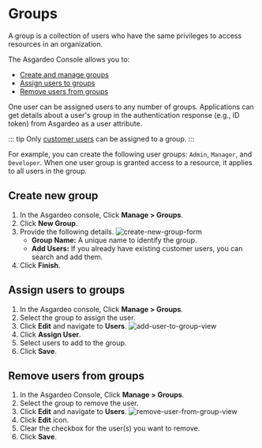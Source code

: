 # Groups

A group is a collection of users who have the same privileges to access resources in an organization. 

The Asgardeo Console allows you to:
- [Create and manage groups](#create-new-group)
- [Assign users to groups](#assign-users-to-groups)
- [Remove users from groups](#remove-users-from-groups) 
    
One user can be assigned users to any number of groups. Applications can get details about a user's group in 
the authentication response (e.g., ID token) from Asgardeo as a user attribute.                                                          

::: tip
Only [customer users](./#customer) can be assigned to a group.
:::

For example, you can create the following user groups: `Admin`, `Manager`, and `Developer`. When one user group is granted access to a resource, it applies to all users in the group.

## Create new group

1. In the Asgardeo console, Click **Manage > Groups**.
2. Click **New Group**.
3. Provide the following details.
    <img :src="$withBase('/assets/img/guides/groups/create-new-group-form.png')" alt="create-new-group-form">
    - **Group Name:** A unique name to identify the group.   
    - **Add Users:** If you already have existing customer users, you can search and add them.
4. Click **Finish**.

## Assign users to groups

1. In the Asgardeo console, Click **Manage > Groups**.
2. Select the group to assign the user.
3. Click **Edit** and navigate to **Users**.
     <img :src="$withBase('/assets/img/guides/groups/add-user-to-group-view.png')" alt="add-user-to-group-view">
4. Click **Assign User**.
5. Select users to add to the group.
6. Click **Save**.

## Remove users from groups

1. In the Asgardeo Console, Click **Manage > Groups**.
2. Select the group to remove the user.
3. Click **Edit** and navigate to **Users**.
    <img :src="$withBase('/assets/img/guides/groups/remove-user-from-group-view.png')" alt="remove-user-from-group-view">
4. Click **Edit** icon.
5. Clear the checkbox for the user(s) you want to remove.
6. Click **Save**.
